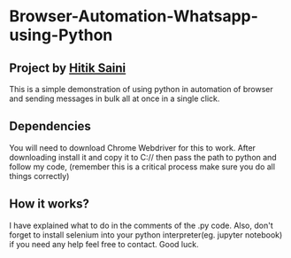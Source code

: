 # Browser-Automation-Whatsapp-using-Python
## Project by [Hitik Saini](https://hitik20.tech/)
This is a simple demonstration of using python in automation of browser and sending messages in bulk all at once in a single click.

## Dependencies
You will need to download Chrome Webdriver for this to work. After downloading install it and copy it to C:// then pass the path to python and follow my code,
(remember this is a critical process make sure you do all things correctly)

## How it works?
I have explained what to do in the comments of the .py code.
Also, don't forget to install selenium into your python interpreter(eg. jupyter notebook)
if you need any help feel free to contact.
Good luck.
